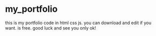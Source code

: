 # my_portfolio
this is my portfolio code in html css js. you can download and edit if you want. is free. good luck and see you only ok!
